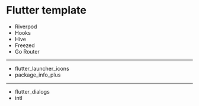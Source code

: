 # Flutter template

- Riverpod
- Hooks
- Hive
- Freezed
- Go Router

---

- flutter_launcher_icons
- package_info_plus

---

- flutter_dialogs
- intl
